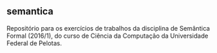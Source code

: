 ## semantica

Repositório para os exercícios de trabalhos da disciplina de Semântica Formal (2016/1), do curso de Ciência da Computação da Universidade Federal de Pelotas.
